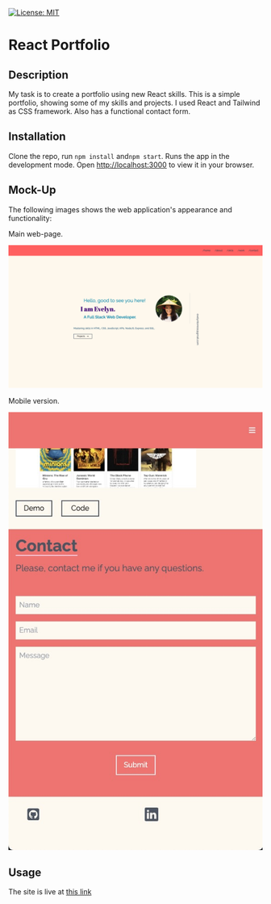 [![License: MIT](https://img.shields.io/badge/License-MIT-yellow.svg)](https://opensource.org/licenses/MIT)

# React Portfolio

## Description

My task is to create a portfolio using new React skills.
This is a simple portfolio, showing some of my skills and projects.
I used React and Tailwind as CSS framework. Also has a functional contact form.

## Installation
Clone the repo, run `npm install` and`npm start`.
Runs the app in the development mode.
Open [http://localhost:3000](http://localhost:3000) to view it in your browser.

## Mock-Up

The following images shows the web application's appearance and functionality:

Main web-page.

![web-site](./src/assets/web-site.png)

Mobile version.

![mobile-version](./src/assets/mobile-version.jpeg)

## Usage

The site is live at [this link](https://evelyntorress.github.io/jubilant-couscous/)








